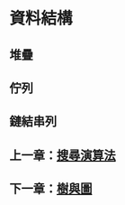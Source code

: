 # 資料結構



## 堆疊



## 佇列



## 鏈結串列



## 上一章：[搜尋演算法](https://github.com/xixa3333/algorithm/blob/main/%E6%90%9C%E5%B0%8B%E6%BC%94%E7%AE%97%E6%B3%95.md)
## 下一章：[樹與圖]()
